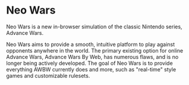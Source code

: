 # Neo Wars

Neo Wars is a new in-browser simulation of the classic Nintendo series, Advance Wars.

Neo Wars aims to provide a smooth, intuitive platform to play against opponents anywhere in the world. The primary existing option for online Advance Wars, Advance Wars By Web, has numerous flaws, and is no longer being actively developed. The goal of Neo Wars is to provide everything AWBW currently does and more, such as "real-time" style games and customizable rulesets.